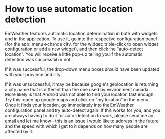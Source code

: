 # How to use automatic location detection #

EmWeather features automatic location determination in both with widgets and in the application.  To use it, go into the respective configuration panel (for the app: menu->change city, for the widget: triple-click to open widget configuration or add a new widget), and then click the "auto-detect location".  You will receive a little pop-up telling you if the automatic detection was successful or not.

If it was successful, the drop-down menu boxes should have been updated with your province and city.

If it was unsuccessful, it may be because google's geolocation is returning a city name that is different than the one used by environment canada.  More likely is that Android was not able to find your location fast enough.  Try this: open up google-maps and click on "my location" in the menu.  Once it finds your location, go immediately into the EmWeather configuration panel and try auto-detect again.  If this works for you, and you are always having to do it for auto-detection to work, please send me an email and let me know - this is an issue I would like to address in the future and the speed with which I get to it depends on how many people are affected by it.